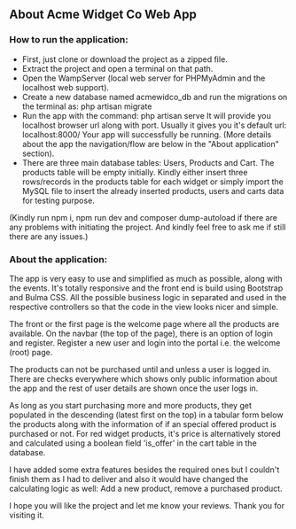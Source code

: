 ## About Acme Widget Co Web App

### How to run the application:

- First, just clone or download the project as a zipped file.
- Extract the project and open a terminal on that path.
- Open the WampServer (local web server for PHPMyAdmin and the localhost web support).
- Create a new database named acmewidco_db and run the migrations on the terminal as: php artisan migrate
- Run the app with the command: php artisan serve
It will provide you localhost browser url along with port. Usually it gives you it's default url: localhost:8000/
Your app will successfully be running. (More details about the app the navigation/flow are below in the "About application" section).
- There are three main database tables: Users, Products and Cart. The products table will be empty initially. Kindly either insert three rows/records in the products table for each widget or simply import the MySQL file to insert the already inserted products, users and carts data for testing purpose.

(Kindly run npm i, npm run dev and composer dump-autoload if there are any problems with initiating the project.
And kindly feel free to ask me if still there are any issues.)

### About the application:

The app is very easy to use and simplified as much as possible, along with the events. It's totally responsive and the front end is build using Bootstrap and Bulma CSS. All the possible business logic in separated and used in the respective controllers so that the code in the view
looks nicer and simple.

The front or the first page is the welcome page where all the products are available. On the navbar (the top of the page), there is an option of login and register. Register a new user and login into the portal i.e. the welcome (root) page.

The products can not be purchased until and unless a user is logged in. There are checks everywhere which shows only public information about the app and the rest of user details are shown once the user logs in.

As long as you start purchasing more and more products, they get populated in the descending (latest first on the top) in a tabular form below the products along with the information of if an special offered product is purchased or not. For red widget products, it's price is alternatively stored and calculated using a boolean field 'is_offer' in the cart table in the database.

I have added some extra features besides the required ones but I couldn't finish them as I had to deliver and also it would have changed the calculating logic as well:
Add a new product, remove a purchased product.

I hope you will like the project and let me know your reviews. Thank you for visiting it.
